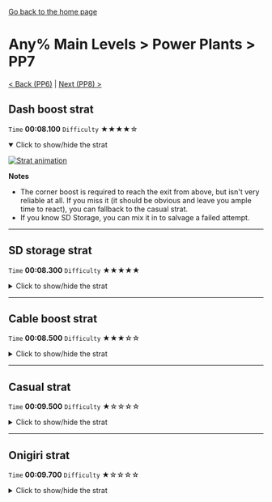 [Go back to the home page](https://github.com/Doublevil/scbspeedrun)

# Any% Main Levels > Power Plants > PP7

[< Back (PP6)](https://github.com/Doublevil/scbspeedrun/blob/main/levels/any_ml/pp/PP6.md) | [Next (PP8) >](https://github.com/Doublevil/scbspeedrun/blob/main/levels/any_ml/pp/PP8.md)

## Dash boost strat

`Time` **00:08.100** `Difficulty` ★★★★☆
<details open>
  <summary>Click to show/hide the strat</summary>

  [![Strat animation](https://github.com/Doublevil/scbspeedrun/blob/main/media/levels/pp/PP7_DashBoost.webp)](https://github.com/Doublevil/scbspeedrun/blob/main/media/levels/pp/PP7_DashBoost.mp4?raw=true)

  **Notes**
  - The corner boost is required to reach the exit from above, but isn't very reliable at all. If you miss it (it should be obvious and leave you ample time to react), you can fallback to the casual strat.
  - If you know SD Storage, you can mix it in to salvage a failed attempt.
</details>

---
## SD storage strat

`Time` **00:08.300** `Difficulty` ★★★★★
<details>
  <summary>Click to show/hide the strat</summary>

  [![Strat animation](https://github.com/Doublevil/scbspeedrun/blob/main/media/levels/pp/PP7_SDStrat.webp)](https://github.com/Doublevil/scbspeedrun/blob/main/media/levels/pp/PP7_SDStrat.mp4?raw=true)

  **Notes**
  - This strat uses SD Storage. You can learn more about it in the "Jump cart techs" section of this guide.
  - This strat is a bit of a joke, as it's really super hard and risky, and isn't even the fastest one. But it's fun to fly over the entire level.
</details>

---
## Cable boost strat

`Time` **00:08.500** `Difficulty` ★★★☆☆
<details>
  <summary>Click to show/hide the strat</summary>

  [![Strat animation](https://github.com/Doublevil/scbspeedrun/blob/main/media/levels/pp/PP7_GrappleBoost.webp)](https://github.com/Doublevil/scbspeedrun/blob/main/media/levels/pp/PP7_GrappleBoost.mp4?raw=true)

  **Notes**
  - This is almost the same as the dash boost strat, it still works with a corner boost. It's a bit more consistent and almost as fast, but it's less obvious to see if you are going to get it or if you should fallback to the casual strat.
  - If you didn't get enough height from the corner boost, you can still recover using a single swap dash or SD storage.
</details>

---
## Casual strat

`Time` **00:09.500** `Difficulty` ★☆☆☆☆
<details>
  <summary>Click to show/hide the strat</summary>

  [![Strat animation](https://github.com/Doublevil/scbspeedrun/blob/main/media/levels/pp/PP7_CasualStrat.webp)](https://github.com/Doublevil/scbspeedrun/blob/main/media/levels/pp/PP7_CasualStrat.mp4?raw=true)

  **Notes**
  - This strat can be used as a fallback if you miss the corner boost to fly over the glitch labyrinth.
</details>

---
## Onigiri strat

`Time` **00:09.700** `Difficulty` ★☆☆☆☆
<details>
  <summary>Click to show/hide the strat</summary>

  [![Strat animation](https://github.com/Doublevil/scbspeedrun/blob/main/media/levels/pp/PP7_OnigiriStrat.webp)](https://github.com/Doublevil/scbspeedrun/blob/main/media/levels/pp/PP7_OnigiriStrat.mp4?raw=true)
</details>
